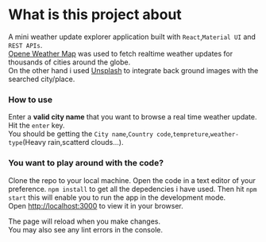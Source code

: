 # What is this project about

A mini weather update explorer application built with `React`,`Material UI` and `REST APIs`.\
[Opene Weather Map](https://openweathermap.org/) was used to fetch realtime weather updates for thousands of cities around the globe.\
On the other hand i used [Unsplash](https://unsplash.com/) to integrate back ground images with the searched city/place.

### How to use

Enter a **valid city name** that you want to browse a real time weather update.\
Hit the `enter` key.\
You should be getting the `City name`,`Country code`,`tempreture`,`weather-type`(Heavy rain,scatterd clouds...).

### You want to play around with the code?

Clone the repo to your local machine.
Open the code in a text editor of your preference.
`npm install` to get all the depedencies i have used.
Then hit `npm start` this will enable you to run the app in the development mode.\
Open [http://localhost:3000](http://localhost:3000) to view it in your browser.

The page will reload when you make changes.\
You may also see any lint errors in the console.
